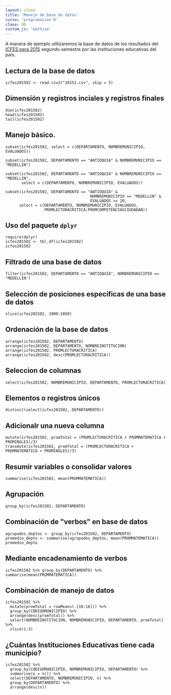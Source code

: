 ```yaml
---
layout: clase
title: 'Manejo de base de datos'
curso: 'programacion-R'
clase: 09
custom_js: 'mathjax'
---
```


A manera de ejemplo utilizaremos la base de datos de los
resultados del [ICFES para 2015](20152.xls) segundo semestre por las instituciones
educativas del país.


## Lectura de la base de datos
```{r}
icfes201502 <- read.csv2("20152.csv", skip = 5)
```

## Dimensión y registros inciales y registros finales
```{r}
dim(icfes201502)
head(icfes201502)
tail(icfes201502)
```
## Manejo básico.

```{r}
subset(icfes201502, select = c(DEPARTAMENTO, NOMBREMUNICIPIO, EVALUADOS))

subset(icfes201502, DEPARTAMENTO == "ANTIOQUIA" & NOMBREMUNICIPIO == "MEDELLIN")

subset(icfes201502, DEPARTAMENTO == "ANTIOQUIA" & NOMBREMUNICIPIO == "MEDELLIN",
       select = c(DEPARTAMENTO, NOMBREMUNICIPIO, EVALUADOS))

subset(icfes201502, DEPARTAMENTO == "ANTIOQUIA" &
                                     NOMBREMUNICIPIO == "MEDELLIN" &
                                     EVALUADOS >= 20,
      select = c(DEPARTAMENTO, NOMBREMUNICIPIO, EVALUADOS,
                 PROMLECTURACRITICA:PROMCOMPETENCIASCIUDADAN))
```

## Uso del paquete `dplyr`

```{r}
require(dplyr)
icfes201502 <- tbl_df(icfes201502)
icfes201502
```

## Filtrado de una base de datos
```{r}
filter(icfes201502, DEPARTAMENTO == "ANTIOQUIA", NOMBREMUNICIPIO == "MEDELLIN")
```

## Selección de posiciones específicas de una base de datos
```{r}
slice(icfes201502, 1000:1050)
```

## Ordenación de la base de datos
```{r}
arrange(icfes201502, DEPARTAMENTO)
arrange(icfes201502, DEPARTAMENTO, NOMBREINSTITUCION)
arrange(icfes201502, PROMLECTURACRITICA)
arrange(icfes201502, desc(PROMLECTURACRITICA))
```

## Seleccion de columnas
```{r}
select(icfes201502, NOMBREMUNICIPIO, DEPARTAMENTO, PROMLECTURACRITICA)
```

## Elementos o registros únicos
```{r}
distinct(select(icfes201502, DEPARTAMENTO))
```

## Adicionalr una nueva columna
```{r}
mutate(icfes201502, promTotal = (PROMLECTURACRITICA + PROMMATEMATICA + PROMINGLES)/3)
transmute(icfes201502, promTotal = (PROMLECTURACRITICA + PROMMATEMATICA + PROMINGLES)/3)
```

## Resumir variables o consolidar valores
```{r}
summarise(icfes201502, mean(PROMMATEMATICA))
```

## Agrupación
```{r}
group_by(icfes201502, DEPARTAMENTO)
```

## Combinación de "verbos" en base de datos
```{r}
agrupados_deptos <- group_by(icfes201502, DEPARTAMENTO)
promedio_depto <- summarise(agrupados_deptos, mean(PROMMATEMATICA))
promedio_depto
```

## Mediante encadenamiento de verbos
```{r}
icfes201502 %>% group_by(DEPARTAMENTO) %>% summarise(mean(PROMMATEMATICA))
```

## Combinación de manejo de datos
```{r}
icfes201502 %>%
  mutate(promTotal = rowMeans(.[10:16])) %>%
  group_by(CODIGOMUNICIPIO) %>%
  arrange(desc(promTotal)) %>%
  select(NOMBREINSTITUCION, NOMBREMUNICIPIO, DEPARTAMENTO, promTotal) %>%
  slice(1:3)
```

## ¿Cuántas Instituciones Educativas tiene cada municipio?
```{r}
icfes201502 %>%
  group_by(CODIGOMUNICIPIO, NOMBREMUNICIPIO, DEPARTAMENTO) %>%
  summarise(n = n()) %>%
  select(DEPARTAMENTO, NOMBREMUNICIPIO, n) %>%
  group_by(DEPARTAMENTO) %>%
  arrange(desc(n))
```
